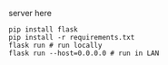 server here

```
pip install flask
pip install -r requirements.txt
flask run # run locally
flask run --host=0.0.0.0 # run in LAN
```

